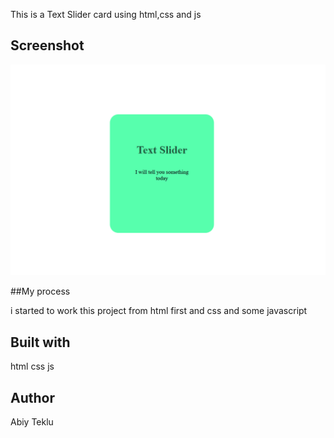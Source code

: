 This is a Text Slider card using html,css and js

## Screenshot

![ScreenShot](Screenshot.png)

##My process

i started to work this project from html first and css
and some javascript 

## Built with

html css js

## Author

Abiy Teklu
